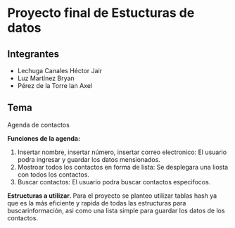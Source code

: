# Proyecto final de Estucturas de datos
## Integrantes

- Lechuga Canales Héctor Jair
- Luz Martínez Bryan
- Pérez de la Torre Ian Axel

## Tema
Agenda de contactos

**Funciones de la agenda:** 
1. Insertar nombre, insertar número, insertar correo electronico: El usuario podra ingresar y guardar los datos mensionados.
2. Mostroar todos los contactos en forma de lista: Se desplegara una liosta con todos los contactos.
3. Buscar contactos: El usuario podra buscar contactos especifocos.

**Estructuras a utilizar.**
Para el proyecto se planteo utilizar tablas hash ya que es la más eficiente y rapida de todas las estructuras para buscarinformación, asi como una lista simple para guardar los datos de los contactos.
